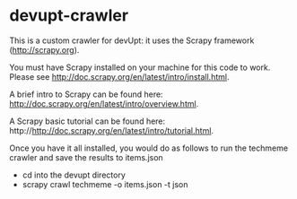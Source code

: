 devupt-crawler
==============

This is a custom crawler for devUpt: it uses the Scrapy framework (http://scrapy.org). 

You must have Scrapy installed on your machine for this code to work. Please see http://doc.scrapy.org/en/latest/intro/install.html.

A brief intro to Scrapy can be found here: http://doc.scrapy.org/en/latest/intro/overview.html.

A Scrapy basic tutorial can be found here: http://http://doc.scrapy.org/en/latest/intro/tutorial.html. 

Once you have it all installed, you would do as follows to run the techmeme crawler and save the results to items.json
- cd into the devupt directory
- scrapy crawl techmeme -o items.json -t json